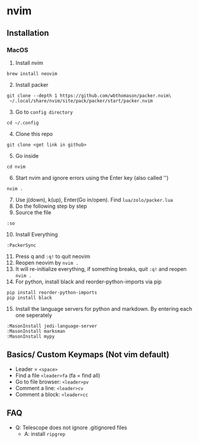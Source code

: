 # nvim

## Installation

### MacOS
1. Install nvim
```
brew install neovim
```
2. Install packer
```
git clone --depth 1 https://github.com/wbthomason/packer.nvim\
 ~/.local/share/nvim/site/pack/packer/start/packer.nvim
```
3. Go to `config directory`
```
cd ~/.config
```
4. Clone this repo
```
git clone <get link in github>
```
5. Go inside
```
cd nvim
```
6. Start nvim and ignore errors using the Enter key (also called '<CR>')
```
nvim .
```
7. Use j(down), k(up), Enter(Go in/open). Find `lua/zolo/packer.lua`
8. Do the following step by step
9. Source the file
```
:so
```
10. Install Everything
```
:PackerSync
```
11. Press q and `:q!` to quit neovim
12. Reopen neovim by `nvim .`
13. It will re-initialize everything, if something breaks, quit `:q!` and reopen `nvim .`
14. For python, install black and reorder-python-imports via pip
```
pip install reorder-python-imports
pip install black
```
15. Install the language servers for python and markdown. By entering each one seperately
```
:MasonInstall jedi-language-server
:MasonInstall marksman
:MasonInstall mypy
```

## Basics/ Custom Keymaps (Not vim default)
- Leader = `<space>`
- Find a file `<leader>fa` (fa = find all)
- Go to file browser: `<leader>pv`
- Comment a line: `<leader>cv`
- Comment a block: `<leader>cc`


## FAQ
- Q: Telescope does not ignore .gitignored files
  - A: install `ripgrep`

